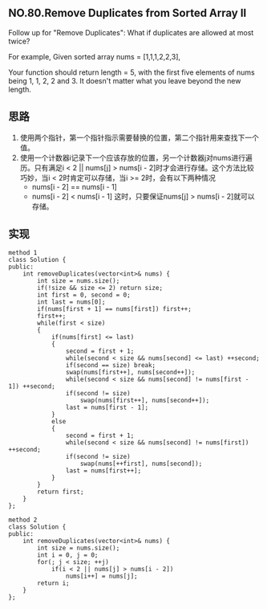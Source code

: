 ## NO.80.Remove Duplicates from Sorted Array II
Follow up for "Remove Duplicates":
What if duplicates are allowed at most twice?

For example,
Given sorted array nums = [1,1,1,2,2,3],

Your function should return length = 5, with the first five elements of nums being 1, 1, 2, 2 and 3. It doesn't matter what you leave beyond the new length. 

## 思路
1. 使用两个指针，第一个指针指示需要替换的位置，第二个指针用来查找下一个值。
2. 使用一个计数器i记录下一个应该存放的位置，另一个计数器j对nums进行遍历。只有满足i < 2 || nums[j] > nums[i - 2]时才会进行存储。这个方法比较巧妙，当i < 2时肯定可以存储，当i >= 2时，会有以下两种情况
	- nums[i - 2] == nums[i - 1]
	- nums[i - 2] < nums[i - 1]
这时，只要保证nums[j] > nums[i - 2]就可以存储。

## 实现
```
method 1
class Solution {
public:
    int removeDuplicates(vector<int>& nums) {
        int size = nums.size();
        if(!size && size <= 2) return size; 
        int first = 0, second = 0;
        int last = nums[0];
        if(nums[first + 1] == nums[first]) first++;
        first++;
        while(first < size)
        {
            if(nums[first] <= last)
            {
                second = first + 1;
                while(second < size && nums[second] <= last) ++second;
                if(second == size) break;
                swap(nums[first++], nums[second++]);
                while(second < size && nums[second] != nums[first - 1]) ++second;
                if(second != size)
                    swap(nums[first++], nums[second++]);
                last = nums[first - 1];
            }
            else
            {
                second = first + 1;
                while(second < size && nums[second] != nums[first]) ++second;
                if(second != size)
                    swap(nums[++first], nums[second]);
                last = nums[first++];
            }
        }
        return first;
    }
};

method 2
class Solution {
public:
    int removeDuplicates(vector<int>& nums) {
        int size = nums.size();
        int i = 0, j = 0;
        for(; j < size; ++j)
            if(i < 2 || nums[j] > nums[i - 2])
                nums[i++] = nums[j];
        return i;
    }
};
```
